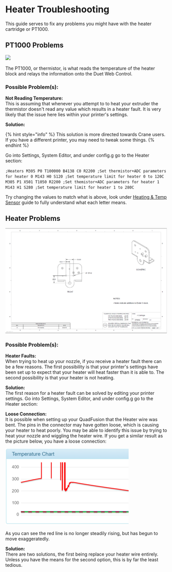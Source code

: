 # Heater Troubleshooting

This guide serves to fix any problems you might have with the heater cartridge or PT1000.

## PT1000 Problems

![](../.gitbook/assets/image-29.png)

The PT1000, or thermistor, is what reads the temperature of the heater block and relays the information onto the Duet Web Control.

### **Possible Problem\(s\):**

**Not Reading Temperature:**  
This is assuming that whenever you attempt to to heat your extruder the thermistor doesn't read any value which results in a heater fault. It is very likely that the issue here lies within your printer's settings.

**Solution:**

{% hint style="info" %}
This solution is more directed towards Crane users. If you have a different printer, you may need to tweak some things.
{% endhint %}

Go into Settings, System Editor, and under config.g go to the Heater section:

`;Heaters M305 P0 T100000 B4138 C0 R2200 ;Set thermistor+ADC parameters for heater 0 M143 H0 S120 ;Set temperature limit for heater 0 to 120C M305 P1 X501 T1050 R2200 ;Set themistor+ADC parameters for heater 1 M143 H1 S280 ;Set temperature limit for heater 1 to 280C`

Try changing the values to match what is above, look under [Heating & Temp Sensor](heater-troubleshooting.md) guide to fully understand what each letter means.

## Heater Problems

![](../.gitbook/assets/image%20%2855%29.png)

### Possible Problem\(s\):

**Heater Faults:**  
When trying to heat up your nozzle, if you receive a heater fault there can be a few reasons. The first possibility is that your printer's settings have been set up to expect that your heater will heat faster than it is able to. The second possibility is that your heater is not heating.

**Solution:**  
The first reason for a heater fault can be solved by editing your printer settings. Go into Settings, System Editor, and under config.g go to the Heater section:

**Loose Connection:**  
It is possible when setting up your QuadFusion that the Heater wire was bent. The pins in the connector may have gotten loose, which is causing your heater to heat poorly. You may be able to identify this issue by trying to heat your nozzle and wiggling the heater wire. If you get a similar result as the picture below, you have a loose connection:

![Image pulled from: https://forum.duet3d.com/topic/4966/highly-erratic-temperature-readings-above-certain-temperature ](../.gitbook/assets/image%20%2869%29.png)

As you can see the red line is no longer steadily rising, but has begun to move exaggeratedly.

**Solution:**  
There are two solutions, the first being replace your heater wire entirely. Unless you have the means for the second option, this is by far the least tedious.

